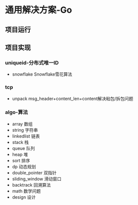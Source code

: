 # 通用解决方案-Go

## 项目运行

## 项目实现
### uniqueid-分布式唯一ID
- snowflake Snowflake雪花算法

### tcp
- unpack msg_header+content_len+content解决粘包/拆包问题 

### algo-算法
- array 数组
- string 字符串
- linkedlist 链表
- stack 栈
- queue 队列
- heap 堆
- sort 排序
- dp 动态规划
- double_pointer 双指针
- sliding_window 滑动窗口
- backtrack 回溯算法
- math 数学问题
- design 设计